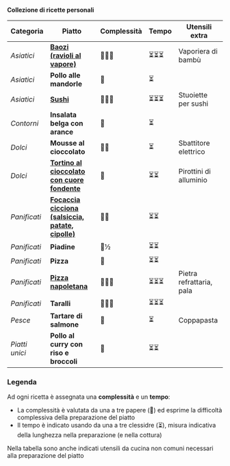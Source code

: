 **Collezione di ricette personali**

| Categoria      | Piatto                                                       | Complessità | Tempo | Utensili extra           |
| -------------- | ------------------------------------------------------------ | ----------- | ----- | ------------------------ |
| *Asiatici*     | [**Baozi (ravioli al vapore)**](asiatici/baozi.md)           | 🦆🦆🦆         | ⏳⏳⏳   | Vaporiera di bambù       |
| *Asiatici*     | **Pollo alle mandorle**                                      | 🦆           | ⏳     |                          |
| *Asiatici*     | [**Sushi**](asiatici/sushi.md)                               | 🦆🦆🦆         | ⏳⏳⏳   | Stuoiette per sushi      |
| *Contorni*     | **Insalata belga con arance**                                | 🦆           | ⏳     |                          |
| *Dolci*        | **Mousse al cioccolato**                                     | 🦆🦆          | ⏳     | Sbattitore elettrico     |
| *Dolci*        | [**Tortino al cioccolato con cuore fondente**](dolci/tortino_cioccolato.md) | 🦆           | ⏳⏳    | Pirottini di alluminio   |
| *Panificati*   | [**Focaccia cicciona (salsiccia, patate, cipolle)**](panificati/focaccia_cicciona.md) | 🦆🦆          | ⏳⏳    |                          |
| *Panificati*   | **Piadine**                                                  | 🦆½          | ⏳⏳    |                          |
| *Panificati*   | **Pizza**                                                    | 🦆           | ⏳⏳    |                          |
| *Panificati*   | [**Pizza napoletana**](panificati/pizza_napoletana.md)       | 🦆🦆🦆         | ⏳⏳⏳   | Pietra refrattaria, pala |
| *Panificati*   | **Taralli**                                                  | 🦆🦆🦆         | ⏳⏳⏳   |                          |
| *Pesce*        | **Tartare di salmone**                                       | 🦆           | ⏳     | Coppapasta               |
| *Piatti unici* | **Pollo al curry con riso e broccoli**                       | 🦆           | ⏳⏳    |                          |

### Legenda

Ad ogni ricetta è assegnata una **complessità** e un **tempo**:

* La complessità è valutata da una a tre papere (🦆) ed esprime la difficoltà complessiva della preparazione del piatto
* Il tempo è indicato usando da una a tre clessidre (⏳), misura indicativa della lunghezza nella preparazione (e nella cottura)

Nella tabella sono anche indicati utensili da cucina non comuni necessari alla preparazione del piatto
